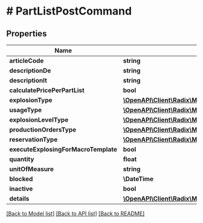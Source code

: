 # # PartListPostCommand

## Properties

Name | Type | Description | Notes
------------ | ------------- | ------------- | -------------
**articleCode** | **string** |  | [optional]
**descriptionDe** | **string** |  | [optional]
**descriptionIt** | **string** |  | [optional]
**calculatePricePerPartList** | **bool** |  | [optional]
**explosionType** | [**\OpenAPI\Client\Radix\Model\PartListExplosionType**](PartListExplosionType.md) |  | [optional]
**usageType** | [**\OpenAPI\Client\Radix\Model\PartListUsageType**](PartListUsageType.md) |  | [optional]
**explosionLevelType** | [**\OpenAPI\Client\Radix\Model\PartListExplosionLevelType**](PartListExplosionLevelType.md) |  | [optional]
**productionOrdersType** | [**\OpenAPI\Client\Radix\Model\PartListProductionOrdersType**](PartListProductionOrdersType.md) |  | [optional]
**reservationType** | [**\OpenAPI\Client\Radix\Model\PartListReservationType**](PartListReservationType.md) |  | [optional]
**executeExplosingForMacroTemplate** | **bool** |  | [optional]
**quantity** | **float** |  | [optional]
**unitOfMeasure** | **string** |  | [optional]
**blocked** | **\DateTime** |  | [optional]
**inactive** | **bool** |  | [optional]
**details** | [**\OpenAPI\Client\Radix\Model\PartListDetail[]**](PartListDetail.md) |  | [optional]

[[Back to Model list]](../../README.md#models) [[Back to API list]](../../README.md#endpoints) [[Back to README]](../../README.md)
